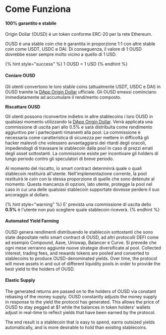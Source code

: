 # Come Funziona

#### 100% garantito e stabile

Origin Dollar \(OUSD\) è un token conforme ERC-20 per la rete Ethereum.

OUSD è una stable coin che è garantita in proporzione 1:1 con altre stable coin come USDT, USDC e DAI. Di conseguenza, il valore di 1 OUSD dovrebbe esser sempre molto vicino a quello di 1 USD.

{% hint style="success" %}
1 OUSD = 1 USD
{% endhint %}

#### Coniare OUSD

Gli utenti convertono le loro stable coins \(attualmente USDT, USDC e DAI\) in OUSD tramite la [DApp Origin Dollar](www.ousd.com) ufficiale. Gli OUSD emessi cominciano immediatamente ad accumulare il rendimento composto.

**Riscattare OUSD**

Gli utenti possono riconvertire indietro in altre stablecoins i loro OUSD in qualsiasi momento utilizzando la [DApp Origin Dollar](www.ousd.com). Verrà applicata una commissione di uscita pari allo 0.5% e sarà distribuita come rendimento aggiuntivo per i partecipanti rimanenti alla pool. La commissione è necessaria come caratteristica di sicurezza per mettere in difficoltà gli hacker malevoli che volessero avvantaggiarsi dei ritardi degli oracoli, impedendogli di travasare le stablecoin dalla pool in caso di prezzi errati degli asset sottostanti. La commissione esiste per incentivare gli holders di lungo periodo contro gli speculatori di breve periodo.

Al momento del riscatto, lo smart contract determinrà quale o quali stablecoin restituirà all'utente. Nell'implementazione corrente, la pool restituirà le coin con la stessa proporzione di quelle che sono detenute al momento. Questa mancanza di opzioni, lato utente, protegge la pool nel caso in cui una delle qualsiasi stablecoin supportate dovesse perdere il suo ancoraggio al dollaro.

{% hint style="warning" %}
E' prevista una commissione di uscita dello **0.5%** è l'utente non può scegliere quale stablecoin riceverà.
{% endhint %}

#### **Automated Yield Farming**

OUSD genera rendimenti distribuendo le stablecoin sottostanti che sono state depositate nello smart contract di OUSD, ad altri protocolli DEFI come ad esempio Compound, Aave, Uniswap, Balancer e Curve. Si prevede che ogni mese verranno aggiunte nuove strategie diversificate al pool. Collected interest, trading fees, and rewards tokens are pooled and converted to stablecoins to produce OUSD-denominated yields. Over time, the protocol will move assets in and out of different liquidity pools in order to provide the best yield to the holders of OUSD.

#### **Elastic Supply**

The generated returns are passed on to the holders of OUSD via constant rebasing of the money supply. OUSD constantly adjusts the money supply in response to the yield the protocol has generated. This allows the price of OUSD to stay pegged at $1 while the balances in token holders' wallets adjust in real-time to reflect yields that have been earned by the protocol.

The end result is a stablecoin that is easy to spend, earns outsized yields automatically, and is more desirable to hold than existing stablecoins.

